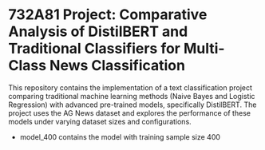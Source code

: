 # 732A81 Project: Comparative Analysis of DistilBERT and Traditional Classifiers for Multi-Class News Classification
This repository contains the implementation of a text classification project comparing traditional machine learning methods (Naive Bayes and Logistic Regression) with advanced pre-trained models, specifically DistilBERT. The project uses the AG News dataset and explores the performance of these models under varying dataset sizes and configurations.

* model_400 contains the model with training sample size 400
